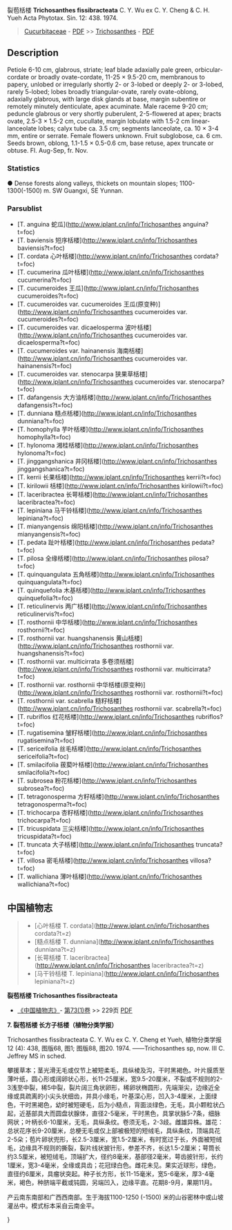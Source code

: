 裂苞栝楼 **Trichosanthes fissibracteata** C. Y. Wu ex C. Y. Cheng & C. H. Yueh Acta Phytotax. Sin. 12: 438. 1974.

> [Cucurbitaceae](http://www.iplant.cn/info/Cucurbitaceae?t=foc) - [PDF](http://www.iplant.cn/foc/pdf/Cucurbitaceae.pdf) >> [Trichosanthes](http://www.iplant.cn/info/Trichosanthes?t=foc) - [PDF](http://www.iplant.cn/foc/pdf/Trichosanthes.pdf)

## Description

Petiole 6-10 cm, glabrous, striate; leaf blade adaxially pale green, orbicular-cordate or broadly ovate-cordate, 11-25 × 9.5-20 cm, membranous to papery, unlobed or irregularly shortly 2- or 3-lobed or deeply 2- or 3-lobed, rarely 5-lobed; lobes broadly triangular-ovate, rarely ovate-oblong, adaxially glabrous, with large disk glands at base, margin subentire or remotely minutely denticulate, apex acuminate. Male raceme 9-20 cm; peduncle glabrous or very shortly puberulent, 2-5-flowered at apex; bracts ovate, 2.5-3 × 1.5-2 cm, cucullate, margin lobulate with 1.5-2 cm linear-lanceolate lobes; calyx tube ca. 3.5 cm; segments lanceolate, ca. 10 × 3-4 mm, entire or serrate. Female flowers unknown. Fruit subglobose, ca. 6 cm. Seeds brown, oblong, 1.1-1.5 × 0.5-0.6 cm, base retuse, apex truncate or obtuse. Fl. Aug-Sep, fr. Nov.

### Statistics
● Dense forests along valleys, thickets on mountain slopes; 1100-1300(-1500) m. SW Guangxi, SE Yunnan.

### Parsublist

* [T.  anguina  蛇瓜](http://www.iplant.cn/info/Trichosanthes anguina?t=foc)
* [T.  baviensis  短序栝楼](http://www.iplant.cn/info/Trichosanthes baviensis?t=foc)
* [T.  cordata  心叶栝楼](http://www.iplant.cn/info/Trichosanthes cordata?t=foc)
* [T.  cucumerina  瓜叶栝楼](http://www.iplant.cn/info/Trichosanthes cucumerina?t=foc)
* [T.  cucumeroides  王瓜](http://www.iplant.cn/info/Trichosanthes cucumeroides?t=foc)
* [T.  cucumeroides var. cucumeroides  王瓜(原变种)](http://www.iplant.cn/info/Trichosanthes cucumeroides var. cucumeroides?t=foc)
* [T.  cucumeroides var. dicaelosperma  波叶栝楼](http://www.iplant.cn/info/Trichosanthes cucumeroides var. dicaelosperma?t=foc)
* [T.  cucumeroides var. hainanensis  海南栝楼](http://www.iplant.cn/info/Trichosanthes cucumeroides var. hainanensis?t=foc)
* [T.  cucumeroides var. stenocarpa  狭果草栝楼](http://www.iplant.cn/info/Trichosanthes cucumeroides var. stenocarpa?t=foc)
* [T.  dafangensis  大方油栝楼](http://www.iplant.cn/info/Trichosanthes dafangensis?t=foc)
* [T.  dunniana  糙点栝楼](http://www.iplant.cn/info/Trichosanthes dunniana?t=foc)
* [T.  homophylla  芋叶栝楼](http://www.iplant.cn/info/Trichosanthes homophylla?t=foc)
* [T.  hylonoma  湘桂栝楼](http://www.iplant.cn/info/Trichosanthes hylonoma?t=foc)
* [T.  jinggangshanica  井冈栝楼](http://www.iplant.cn/info/Trichosanthes jinggangshanica?t=foc)
* [T.  kerrii  长果栝楼](http://www.iplant.cn/info/Trichosanthes kerrii?t=foc)
* [T.  kirilowii  栝楼](http://www.iplant.cn/info/Trichosanthes kirilowii?t=foc)
* [T.  laceribractea  长萼栝楼](http://www.iplant.cn/info/Trichosanthes laceribractea?t=foc)
* [T.  lepiniana  马干铃栝楼](http://www.iplant.cn/info/Trichosanthes lepiniana?t=foc)
* [T.  mianyangensis  绵阳栝楼](http://www.iplant.cn/info/Trichosanthes mianyangensis?t=foc)
* [T.  pedata  趾叶栝楼](http://www.iplant.cn/info/Trichosanthes pedata?t=foc)
* [T.  pilosa  全缘栝楼](http://www.iplant.cn/info/Trichosanthes pilosa?t=foc)
* [T.  quinquangulata  五角栝楼](http://www.iplant.cn/info/Trichosanthes quinquangulata?t=foc)
* [T.  quinquefolia  木基栝楼](http://www.iplant.cn/info/Trichosanthes quinquefolia?t=foc)
* [T.  reticulinervis  两广栝楼](http://www.iplant.cn/info/Trichosanthes reticulinervis?t=foc)
* [T.  rosthornii  中华栝楼](http://www.iplant.cn/info/Trichosanthes rosthornii?t=foc)
* [T.  rosthornii var. huangshanensis  黄山栝楼](http://www.iplant.cn/info/Trichosanthes rosthornii var. huangshanensis?t=foc)
* [T.  rosthornii var. multicirrata  多卷须栝楼](http://www.iplant.cn/info/Trichosanthes rosthornii var. multicirrata?t=foc)
* [T.  rosthornii var. rosthornii  中华栝楼(原变种)](http://www.iplant.cn/info/Trichosanthes rosthornii var. rosthornii?t=foc)
* [T.  rosthornii var. scabrella  糙籽栝楼](http://www.iplant.cn/info/Trichosanthes rosthornii var. scabrella?t=foc)
* [T.  rubriflos  红花栝楼](http://www.iplant.cn/info/Trichosanthes rubriflos?t=foc)
* [T.  rugatisemina  皱籽栝楼](http://www.iplant.cn/info/Trichosanthes rugatisemina?t=foc)
* [T.  sericeifolia  丝毛栝楼](http://www.iplant.cn/info/Trichosanthes sericeifolia?t=foc)
* [T.  smilacifolia  菝葜叶栝楼](http://www.iplant.cn/info/Trichosanthes smilacifolia?t=foc)
* [T.  subrosea  粉花栝楼](http://www.iplant.cn/info/Trichosanthes subrosea?t=foc)
* [T.  tetragonosperma  方籽栝楼](http://www.iplant.cn/info/Trichosanthes tetragonosperma?t=foc)
* [T.  trichocarpa  杏籽栝楼](http://www.iplant.cn/info/Trichosanthes trichocarpa?t=foc)
* [T.  tricuspidata  三尖栝楼](http://www.iplant.cn/info/Trichosanthes tricuspidata?t=foc)
* [T.  truncata  大子栝楼](http://www.iplant.cn/info/Trichosanthes truncata?t=foc)
* [T.  villosa  密毛栝楼](http://www.iplant.cn/info/Trichosanthes villosa?t=foc)
* [T.  wallichiana  薄叶栝楼](http://www.iplant.cn/info/Trichosanthes wallichiana?t=foc)

## 中国植物志

> * [心叶栝楼  T.  cordata](http://www.iplant.cn/info/Trichosanthes cordata?t=z)
> * [糙点栝楼  T.  dunniana](http://www.iplant.cn/info/Trichosanthes dunniana?t=z)
> * [长萼栝楼  T.  laceribractea](http://www.iplant.cn/info/Trichosanthes laceribractea?t=z)
> * [马干铃栝楼  T.  lepiniana](http://www.iplant.cn/info/Trichosanthes lepiniana?t=z)

**裂苞栝楼 Trichosanthes fissibracteata**

* [《中国植物志》](http://www.iplant.cn/frps)- [第73(1)卷](http://www.iplant.cn/frps/vol/73(1)) >> 229页 [PDF](http://www.iplant.cn/frps/pdf/73(1)/229.PDF)

**7. 裂苞栝楼 长方子栝楼（植物分类学报）**

Trichosanthes fissibracteata C. Y. Wu ex C. Y. Cheng et Yueh, 植物分类学报12 (4): 438, 图版68, 图1; 图版88, 图20. 1974. ——Trichosanthes sp, now. III C. Jeffrey MS in sched.

攀援草本；茎光滑无毛或仅节上被短柔毛，具纵棱及沟，干时黑褐色。叶片膜质至薄叶纸，圆心形或阔卵状心形，长11-25厘米，宽9.5-20厘米，不裂或不规则的2-3浅至中裂，稀5中裂，裂片阔三角状卵形，稀卵状椭圆形，先端渐尖，边缘近全缘或具疏离的小尖头状细齿，并具小缘毛，叶基深心形，凹入3-4厘米，上面绿色，干时黑褐色，幼时被短硬毛，后为小糙点，背面淡绿色，无毛，具小颗粒状凸起，近基部具大而圆盘状腺体，直径2-5毫米，干时黑色，具掌状脉5-7条，细脉网状；叶柄长6-10厘米，无毛，具纵条纹。卷须无毛，2-3歧。雌雄异株。雄花：总状花序长9-20厘米，总梗无毛或仅上部被极短的短绒毛，具纵条纹，顶端具花2-5朵；苞片卵状兜形，长2.5-3厘米，宽1.5-2厘米，有时宽过于长，外面被短绒毛，边缘具不规则的撕裂，裂片线状披针形，参差不齐，长达1.5-2厘米；萼筒长约3.5厘米，被短绒毛，顶端扩大，径约8毫米，基部径2毫米，萼齿披针形，长约1厘米，宽3-4毫米，全缘或具齿；花冠绿白色。雌花未见。果实近球形，绿色，直径约6厘米，具瘤状突起。种子长方形，长11-15毫米，宽5-6毫米，厚3-4毫米，褐色，种脐端平截或钝圆，另端凹入，边缘平直。花期8-9月，果期11月。

产云南东南部和广西西南部。生于海拔1100-1250 (-1500) 米的山谷密林中或山坡灌丛中。模式标本采自云南金平。

}